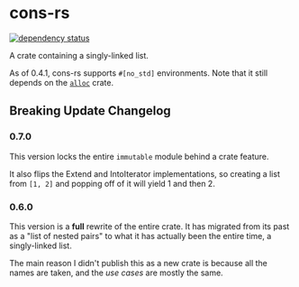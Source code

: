 # cons-rs

[![dependency status](https://deps.rs/crate/cons-rs/0.7.3/status.svg)](https://deps.rs/crate/cons-rs/0.7.3)

A crate containing a singly-linked list.

As of 0.4.1, cons-rs supports `#[no_std]` environments.
Note that it still depends on the [`alloc`] crate.

[`alloc`]: https://doc.rust-lang.org/stable/alloc

## Breaking Update Changelog

### 0.7.0
This version locks the entire `immutable` module behind a crate feature.

It also flips the Extend and IntoIterator implementations, so
creating a list from `[1, 2]` and popping off of it will yield 1 and then 2.

### 0.6.0
This version is a **full** rewrite of the entire crate. 
It has migrated from its past as a "list of nested pairs"
to what it has actually been the entire time, a singly-linked list.

The main reason I didn't publish this as a new crate is because
all the names are taken, and the *use cases* are mostly the same.
